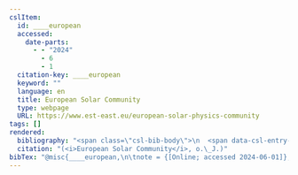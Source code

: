 ```yaml
---
cslItem:
  id: ____european
  accessed:
    date-parts:
      - - "2024"
        - 6
        - 1
  citation-key: ____european
  keyword: ""
  language: en
  title: European Solar Community
  type: webpage
  URL: https://www.est-east.eu/european-solar-physics-community
tags: []
rendered:
  bibliography: "<span class=\"csl-bib-body\">\n  <span data-csl-entry-id=\"____european\" class=\"csl-entry\"><span class='title'><b><i>European Solar Community</i></b></span>. <span class='date-bib'>(o.\_J.)</span>. <span class='URL'>Abgerufen 1. Juni 2024, von <a href='https://www.est-east.eu/european-solar-physics-community'>LINK</a></span></span>\n</span>"
  citation: "(<i>European Solar Community</i>, o.\_J.)"
bibTex: "@misc{____european,\n\tnote = {[Online; accessed 2024-06-01]},\n\ttitle = {European {Solar} {Community}},\n\turl = {https://www.est-east.eu/european-solar-physics-community},\n\thowpublished = {https://www.est-east.eu/european-solar-physics-community},\n}\n\n"
---
```

